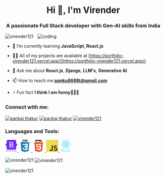 

<h1 align="center">Hi 👋, I'm Virender</h1>
<h3 align="center">A passionate Full Stack developer with Gen-AI skills from India</h3>

<img align="right" alt="coding" width="400" src="https://cdn.dribbble.com/users/1162077/screenshots/3848914/programmer.gif"/>

<p align="left"> <img src="https://komarev.com/ghpvc/?username=virender121&label=Profile%20views&color=0e75b6&style=flat" alt="virender121" /> </p>

- 🌱 I’m currently learning **JavaScript, React.js**

- 👨‍💻 All of my projects are available at [https://portfolio-virender121.vercel.app/](https://portfolio-virender121.vercel.app/)

- 💬 Ask me about **React.js**, **Django**, **LLM's**, **Generative AI**

- 📫 How to reach me **panku6688t@gmail.com**

- ⚡ Fun fact **I think I am funny🤔🤷‍♂️**

<h3 align="left">Connect with me:</h3>
<p align="left">
<a href="https://twitter.com/pankaj thakur" target="blank"><img align="center" src="https://raw.githubusercontent.com/rahuldkjain/github-profile-readme-generator/master/src/images/icons/Social/twitter.svg" alt="pankaj thakur" height="30" width="40" /></a>
<a href="https://linkedin.com/in/pankaj thakur" target="blank"><img align="center" src="https://raw.githubusercontent.com/rahuldkjain/github-profile-readme-generator/master/src/images/icons/Social/linked-in-alt.svg" alt="pankaj thakur" height="30" width="40" /></a>
<a href="https://www.leetcode.com/virender121" target="blank"><img align="center" src="https://raw.githubusercontent.com/rahuldkjain/github-profile-readme-generator/master/src/images/icons/Social/leet-code.svg" alt="virender121" height="30" width="40" /></a>
</p>

<h3 align="left">Languages and Tools:</h3>
<p align="left"> <a href="https://getbootstrap.com" target="_blank" rel="noreferrer"> <img src="https://raw.githubusercontent.com/devicons/devicon/master/icons/bootstrap/bootstrap-plain-wordmark.svg" alt="bootstrap" width="40" height="40"/> </a> <a href="https://www.w3schools.com/css/" target="_blank" rel="noreferrer"> <img src="https://raw.githubusercontent.com/devicons/devicon/master/icons/css3/css3-original-wordmark.svg" alt="css3" width="40" height="40"/> </a> <a href="https://www.w3.org/html/" target="_blank" rel="noreferrer"> <img src="https://raw.githubusercontent.com/devicons/devicon/master/icons/html5/html5-original-wordmark.svg" alt="html5" width="40" height="40"/> </a> <a href="https://developer.mozilla.org/en-US/docs/Web/JavaScript" target="_blank" rel="noreferrer"> <img src="https://raw.githubusercontent.com/devicons/devicon/master/icons/javascript/javascript-original.svg" alt="javascript" width="40" height="40"/> </a> <a href="https://reactjs.org/" target="_blank" rel="noreferrer"> <img src="https://raw.githubusercontent.com/devicons/devicon/master/icons/react/react-original-wordmark.svg" alt="react" width="40" height="40"/> </a> </p>

<p><img align="left" src="https://github-readme-stats.vercel.app/api/top-langs?username=virender121&show_icons=true&locale=en&layout=compact" alt="virender121" /></p>

<p>&nbsp;<img align="center" src="https://github-readme-stats.vercel.app/api?username=virender121&show_icons=true&locale=en" alt="virender121" /></p>

<p><img align="center" src="https://github-readme-streak-stats.herokuapp.com/?user=virender121&" alt="virender121" /></p>

